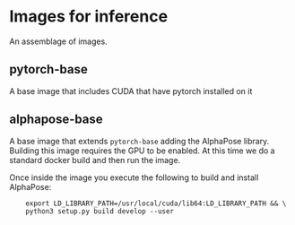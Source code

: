 # Images for inference

An assemblage of images.


## pytorch-base

A base image that includes CUDA that have pytorch installed on it

## alphapose-base

A base image that extends `pytorch-base` adding the AlphaPose library. Building this image requires the GPU to be enabled. At this time we do a standard docker build and then run the image.

Once inside the image you execute the following to build and install AlphaPose:

```cd /build/AlphaPose && export PATH=/usr/local/cuda-10.2/bin:$PATH && \
    export LD_LIBRARY_PATH=/usr/local/cuda/lib64:LD_LIBRARY_PATH && \
    python3 setup.py build develop --user
```

